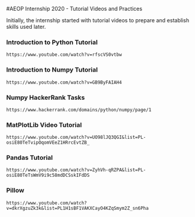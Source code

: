 #AEOP Internship 2020 - Tutorial Videos and Practices

Initially, the internship started with tutorial videos to prepare and establish skills used later. 

### Introduction to Python Tutorial

```
https://www.youtube.com/watch?v=rfscVS0vtbw
```

### Introduction to Numpy Tutorial

```
https://www.youtube.com/watch?v=GB9ByFAIAH4
```

### Numpy HackerRank Tasks

```
https://www.hackerrank.com/domains/python/numpy/page/1
```

### MatPlotLib Video Tutorial 
```
https://www.youtube.com/watch?v=UO98lJQ3QGI&list=PL-osiE80TeTvipOqomVEeZ1HRrcEvtZB_
```

### Pandas Tutorial 
```
https://www.youtube.com/watch?v=ZyhVh-qRZPA&list=PL-osiE80TeTsWmV9i9c58mdDCSskIFdDS
```

### Pillow
```
https://www.youtube.com/watch?v=dkrXgzuZk3k&list=PL1H1sBF1VAKXCayO4KZqSmym2Z_sn6Pha
```
